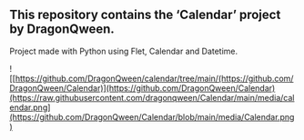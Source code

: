 ## This repository contains the ‘Calendar’ project by DragonQween.
Project made with Python using Flet, Calendar and Datetime.

![[https://github.com/DragonQween/calendar/tree/main/(https://github.com/DragonQween/Calendar)](https://github.com/DragonQween/Calendar)(https://raw.githubusercontent.com/dragonqween/Calendar/main/media/calendar.png](https://github.com/DragonQween/Calendar/blob/main/media/Calendar.png)
